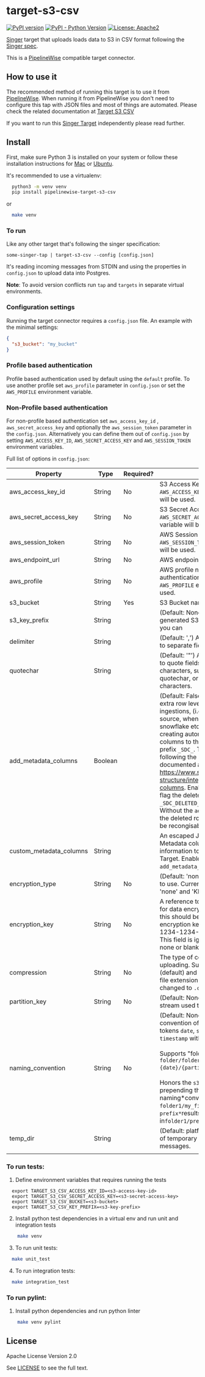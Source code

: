 # target-s3-csv

[![PyPI version](https://badge.fury.io/py/pipelinewise-target-s3-csv.svg)](https://badge.fury.io/py/pipelinewise-target-s3-csv)
[![PyPI - Python Version](https://img.shields.io/pypi/pyversions/pipelinewise-target-s3-csv.svg)](https://pypi.org/project/pipelinewise-target-s3-csv/)
[![License: Apache2](https://img.shields.io/badge/License-Apache2-yellow.svg)](https://opensource.org/licenses/Apache-2.0)

[Singer](https://www.singer.io/) target that uploads loads data to S3 in CSV format
following the [Singer spec](https://github.com/singer-io/getting-started/blob/master/docs/SPEC.md).

This is a [PipelineWise](https://transferwise.github.io/pipelinewise) compatible target connector.

## How to use it

The recommended method of running this target is to use it from [PipelineWise](https://transferwise.github.io/pipelinewise). When running it from PipelineWise you don't need to configure this tap with JSON files and most of things are automated. Please check the related documentation at [Target S3 CSV](https://transferwise.github.io/pipelinewise/connectors/targets/s3_csv.html)

If you want to run this [Singer Target](https://singer.io) independently please read further.

## Install

First, make sure Python 3 is installed on your system or follow these
installation instructions for [Mac](http://docs.python-guide.org/en/latest/starting/install3/osx/) or
[Ubuntu](https://www.digitalocean.com/community/tutorials/how-to-install-python-3-and-set-up-a-local-programming-environment-on-ubuntu-16-04).

It's recommended to use a virtualenv:

```bash
  python3 -m venv venv
  pip install pipelinewise-target-s3-csv
```

or

```bash
  make venv
```

### To run

Like any other target that's following the singer specification:

`some-singer-tap | target-s3-csv --config [config.json]`

It's reading incoming messages from STDIN and using the properties in `config.json` to upload data into Postgres.

**Note**: To avoid version conflicts run `tap` and `targets` in separate virtual environments.

### Configuration settings

Running the target connector requires a `config.json` file. An example with the minimal settings:

```json
{
  "s3_bucket": "my_bucket"
}
```

### Profile based authentication

Profile based authentication used by default using the `default` profile. To use another profile set `aws_profile` parameter in `config.json` or set the `AWS_PROFILE` environment variable.

### Non-Profile based authentication

For non-profile based authentication set `aws_access_key_id` , `aws_secret_access_key` and optionally the `aws_session_token` parameter in the `config.json`. Alternatively you can define them out of `config.json` by setting `AWS_ACCESS_KEY_ID`, `AWS_SECRET_ACCESS_KEY` and `AWS_SESSION_TOKEN` environment variables.

Full list of options in `config.json`:

| Property                | Type    | Required? | Description                                                                                                                                                                                                                                                                                                                                                                                                                                                                                                                                                                                                                                                                          |
| ----------------------- | ------- | --------- | ------------------------------------------------------------------------------------------------------------------------------------------------------------------------------------------------------------------------------------------------------------------------------------------------------------------------------------------------------------------------------------------------------------------------------------------------------------------------------------------------------------------------------------------------------------------------------------------------------------------------------------------------------------------------------------ |
| aws_access_key_id       | String  | No        | S3 Access Key Id. If not provided, `AWS_ACCESS_KEY_ID` environment variable will be used.                                                                                                                                                                                                                                                                                                                                                                                                                                                                                                                                                                                            |
| aws_secret_access_key   | String  | No        | S3 Secret Access Key. If not provided, `AWS_SECRET_ACCESS_KEY` environment variable will be used.                                                                                                                                                                                                                                                                                                                                                                                                                                                                                                                                                                                    |
| aws_session_token       | String  | No        | AWS Session token. If not provided, `AWS_SESSION_TOKEN` environment variable will be used.                                                                                                                                                                                                                                                                                                                                                                                                                                                                                                                                                                                           |
| aws_endpoint_url        | String  | No        | AWS endpoint URL.                                                                                                                                                                                                                                                                                                                                                                                                                                                                                                                                                                                                                                                                    |
| aws_profile             | String  | No        | AWS profile name for profile based authentication. If not provided, `AWS_PROFILE` environment variable will be used.                                                                                                                                                                                                                                                                                                                                                                                                                                                                                                                                                                 |
| s3_bucket               | String  | Yes       | S3 Bucket name                                                                                                                                                                                                                                                                                                                                                                                                                                                                                                                                                                                                                                                                       |
| s3_key_prefix           | String  |           | (Default: None) A static prefix before the generated S3 key names. Using prefixes you can                                                                                                                                                                                                                                                                                                                                                                                                                                                                                                                                                                                            |
| delimiter               | String  |           | (Default: ',') A one-character string used to separate fields.                                                                                                                                                                                                                                                                                                                                                                                                                                                                                                                                                                                                                       |
| quotechar               | String  |           | (Default: '"') A one-character string used to quote fields containing special characters, such as the delimiter or quotechar, or which contain new-line characters.                                                                                                                                                                                                                                                                                                                                                                                                                                                                                                                  |
| add_metadata_columns    | Boolean |           | (Default: False) Metadata columns add extra row level information about data ingestions, (i.e. when was the row read in source, when was inserted or deleted in snowflake etc.) Metadata columns are creating automatically by adding extra columns to the tables with a column prefix `_SDC_`. The column names are following the stitch naming conventions documented at https://www.stitchdata.com/docs/data-structure/integration-schemas#sdc-columns. Enabling metadata columns will flag the deleted rows by setting the `_SDC_DELETED_AT` metadata column. Without the `add_metadata_columns` option the deleted rows from singer taps will not be recongisable in Snowflake. |
| custom_metadata_columns | String  |           | An escaped JSON string of Custom Metadata columns - adds extra row level information to RECORD stream sent to Target. Enabled when `add_metadata_columns` is set to True.                                                                                                                                                                                                                                                                                                                                                                                                                                                                                                            |
| encryption_type         | String  | No        | (Default: 'none') The type of encryption to use. Current supported options are: 'none' and 'KMS'.                                                                                                                                                                                                                                                                                                                                                                                                                                                                                                                                                                                    |
| encryption_key          | String  | No        | A reference to the encryption key to use for data encryption. For KMS encryption, this should be the name of the KMS encryption key ID (e.g. '1234abcd-1234-1234-1234-1234abcd1234'). This field is ignored if 'encryption_type' is none or blank.                                                                                                                                                                                                                                                                                                                                                                                                                                   |
| compression             | String  | No        | The type of compression to apply before uploading. Supported options are `none` (default) and `gzip`. For gzipped files, the file extension will automatically be changed to `.csv.gz` for all files.                                                                                                                                                                                                                                                                                                                                                                                                                                                                                |
| partition_key           | String  | No        | (Default: None) Attribute in RECORD stream used to partition files by.                                                                                                                                                                                                                                                                                                                                                                                                                                                                                                                                                                                                               |
| naming_convention       | String  | No        | (Default: None) Custom naming convention of the s3 key. Replaces tokens `date`, `stream`, `partition_key`, and `timestamp` with the appropriate values. <br><br>Supports "folders" in s3 keys e.g. `folder/folder2/{stream}/export_date={date}/{partition_key}_{timestamp}.csv`. <br><br>Honors the `s3_key_prefix`, if set, by prepending the "filename". E.g. naming*convention = `folder1/my_file.csv` and s3_key_prefix = `prefix*`results in`folder1/prefix_my_file.csv`                                                                                                                                                                                                        |
| temp_dir                | String  |           | (Default: platform-dependent) Directory of temporary CSV files with RECORD messages.                                                                                                                                                                                                                                                                                                                                                                                                                                                                                                                                                                                                 |
|                         |

### To run tests:

1. Define environment variables that requires running the tests

```
  export TARGET_S3_CSV_ACCESS_KEY_ID=<s3-access-key-id>
  export TARGET_S3_CSV_SECRET_ACCESS_KEY=<s3-secret-access-key>
  export TARGET_S3_CSV_BUCKET=<s3-bucket>
  export TARGET_S3_CSV_KEY_PREFIX=<s3-key-prefix>
```

2. Install python test dependencies in a virtual env and run unit and integration tests

```bash
    make venv
```

3. To run unit tests:

```bash
  make unit_test
```

4. To run integration tests:

```bash
  make integration_test
```

### To run pylint:

1. Install python dependencies and run python linter

```bash
    make venv pylint
```

## License

Apache License Version 2.0

See [LICENSE](LICENSE) to see the full text.

